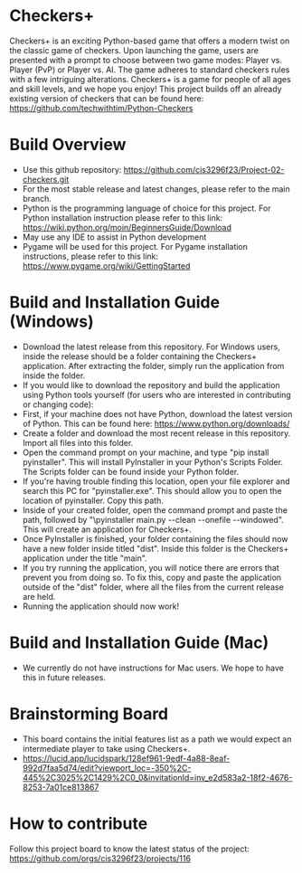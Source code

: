 # Checkers+ 
Checkers+ is an exciting Python-based game that offers a modern twist on the classic game of checkers. Upon launching the game, users are presented with a prompt to choose between two game modes: Player vs. Player (PvP) or Player vs. AI. The game adheres to standard checkers rules with a few intriguing alterations. Checkers+ is a game for people of all ages and skill levels, and we hope you enjoy! This project builds off an already existing version of checkers that can be found here: https://github.com/techwithtim/Python-Checkers

# Build Overview
- Use this github repository: https://github.com/cis3296f23/Project-02-checkers.git
- For the most stable release and latest changes, please refer to the main branch.
- Python is the programming language of choice for this project. For Python installation instruction please refer to this link: https://wiki.python.org/moin/BeginnersGuide/Download
- May use any IDE to assist in Python development
- Pygame will be used for this project. For Pygame installation instructions, please refer to this link: https://www.pygame.org/wiki/GettingStarted

# Build and Installation Guide (Windows)
- Download the latest release from this repository. For Windows users, inside the release should be a folder containing the Checkers+ application. After extracting the folder,
simply run the application from inside the folder.
- If you would like to download the repository and build the application using Python tools yourself (for users who are interested in contributing or changing code):
- First, if your machine does not have Python, download the latest version of Python. This can be found here: https://www.python.org/downloads/
- Create a folder and download the most recent release in this repository. Import all files into this folder.
- Open the command prompt on your machine, and type "pip install pyinstaller". This will install PyInstaller in your Python's Scripts Folder. The Scripts folder can be found inside your Python folder.
- If you're having trouble finding this location, open your file explorer and search this PC for "pyinstaller.exe". This should allow you to open the location of pyinstaller. Copy this path.
- Inside of your created folder, open the command prompt and paste the path, followed by "\pyinstaller main.py --clean --onefile --windowed". This will create an application for Checkers+.
- Once PyInstaller is finished, your folder containing the files should now have a new folder inside titled "dist". Inside this folder is the Checkers+ application under the title "main".
- If you try running the application, you will notice there are errors that prevent you from doing so. To fix this, copy and paste the application outside of the "dist" folder, where all the files from the current release are held.
- Running the application should now work!

# Build and Installation Guide (Mac)
- We currently do not have instructions for Mac users. We hope to have this in future releases.

# Brainstorming Board
- This board contains the initial features list as a path we would expect an intermediate player to take using Checkers+.
- https://lucid.app/lucidspark/128ef961-9edf-4a88-8eaf-992d7faa5d74/edit?viewport_loc=-350%2C-445%2C3025%2C1429%2C0_0&invitationId=inv_e2d583a2-18f2-4676-8253-7a01ce813867

# How to contribute
Follow this project board to know the latest status of the project: https://github.com/orgs/cis3296f23/projects/116  
